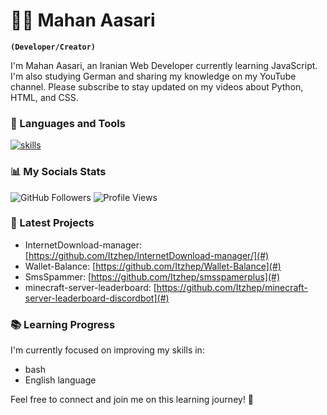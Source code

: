 # 👨‍💻 Mahan Aasari

**`(Developer/Creator)`**

I'm Mahan Aasari, an Iranian Web Developer currently learning JavaScript. I'm also studying German and sharing my knowledge on my YouTube channel. Please subscribe to stay updated on my videos about Python, HTML, and CSS.

### 🧰 Languages and Tools

<p align="left">
  <a href="https://skillicons.dev">
    <img src="https://skillicons.dev/icons?i=git,python,docker,bash,html,css" alt="skills"/>
  </a>
</p>


### 📊 My Socials Stats

![GitHub Followers](https://img.shields.io/badge/dynamic/json?logo=github&label=GitHub+Followers&labelColor=282c34&color=181717&query=%24.data.totalSubs&url=https%3A%2F%2Fapi.spencerwoo.com%2Fsubstats%2F%3Fsource%3Dgithub%26queryKey%3DItzhep&longCache=true)
![Profile Views](https://komarev.com/ghpvc/?username=Itzhep&color=brightgreen)

### 🚀 Latest Projects
- InternetDownload-manager: [https://github.com/Itzhep/InternetDownload-manager/](#)
- Wallet-Balance: [https://github.com/Itzhep/Wallet-Balance](#) <!-- Add link to your project repository or description -->
- SmsSpammer: [https://github.com/Itzhep/smsspamerplus](#) <!-- Add link to your project repository or description -->
- minecraft-server-leaderboard: [https://github.com/Itzhep/minecraft-server-leaderboard-discordbot](#) <!-- Add link to your project repository or description -->

### 📚 Learning Progress

I'm currently focused on improving my skills in:

- bash
- English language

Feel free to connect and join me on this learning journey! 🌟
